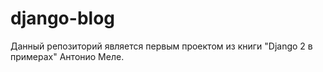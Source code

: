 # django-blog
Данный репозиторий является первым проектом из книги "Django 2 в примерах" Антонио Меле.
